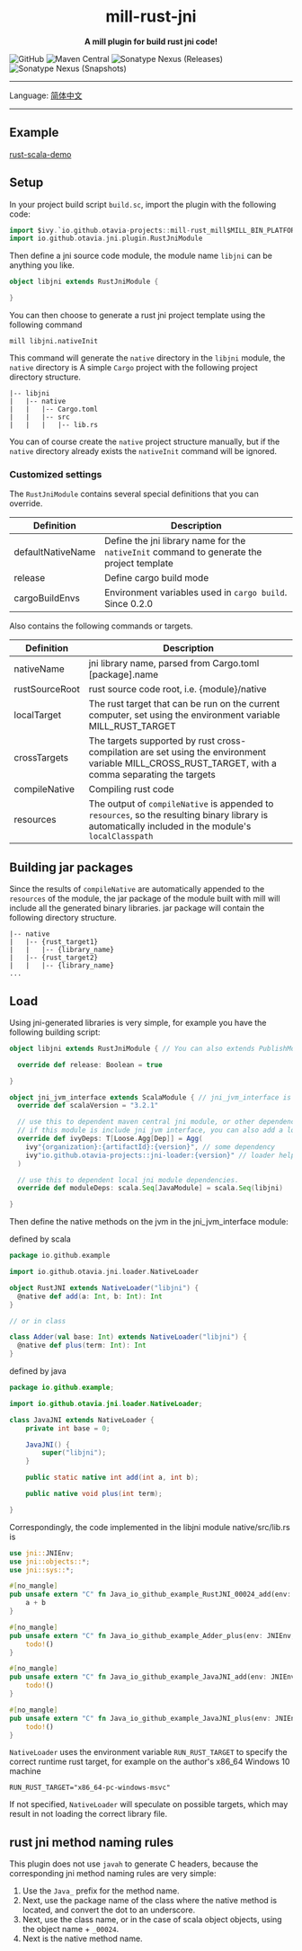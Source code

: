 <div align=center>
</div>
<h1 align=center>mill-rust-jni</h1>

<p align=center ><b>A mill plugin for build rust jni code!</b></p>

![GitHub](https://img.shields.io/github/license/otavia-projects/mill-rust-jni)
![Maven Central](https://img.shields.io/maven-central/v/io.github.otavia-projects/mill-rust_mill0.10_2.13)
![Sonatype Nexus (Releases)](https://img.shields.io/nexus/r/io.github.otavia-projects/mill-rust_mill0.10_2.13?server=https%3A%2F%2Fs01.oss.sonatype.org)
![Sonatype Nexus (Snapshots)](https://img.shields.io/nexus/s/io.github.otavia-projects/mill-rust_mill0.10_2.13?server=https%3A%2F%2Fs01.oss.sonatype.org)

<hr>

Language: [简体中文](./README.zh_cn.md)

<hr>

## Example

[rust-scala-demo](https://github.com/yankun1992/rust-scala-demo)

## Setup

In your project build script `build.sc`, import the plugin with the following code:

```scala
import $ivy.`io.github.otavia-projects::mill-rust_mill$MILL_BIN_PLATFORM:{version}`
import io.github.otavia.jni.plugin.RustJniModule
```

Then define a jni source code module, the module name `libjni` can be anything you like.

```scala
object libjni extends RustJniModule {

}
```

You can then choose to generate a rust jni project template using the following command

```shell
mill libjni.nativeInit
```

This command will generate the `native` directory in the `libjni` module, the `native` directory is A simple `Cargo`
project with the following project directory structure.

```text
|-- libjni
|   |-- native
|   |   |-- Cargo.toml
|   |   |-- src
|   |   |   |-- lib.rs

```

You can of course create the `native` project structure manually, but if the `native` directory already exists
the `nativeInit` command will be ignored.

### Customized settings

The `RustJniModule` contains several special definitions that you can override.

| Definition        | Description                                                                               |
|-------------------|-------------------------------------------------------------------------------------------|
| defaultNativeName | Define the jni library name for the `nativeInit` command to generate the project template |
| release           | Define cargo build mode                                                                   |
| cargoBuildEnvs    | Environment variables used in `cargo build`. Since 0.2.0                                  | 

Also contains the following commands or targets.

| Definition     | Description                                                                                                                                          |
|----------------|------------------------------------------------------------------------------------------------------------------------------------------------------|
| nativeName     | jni library name, parsed from Cargo.toml [package].name                                                                                              |
| rustSourceRoot | rust source code root, i.e. {module}/native                                                                                                          |
| localTarget    | The rust target that can be run on the current computer, set using the environment variable MILL_RUST_TARGET                                         |
| crossTargets   | The targets supported by rust cross-compilation are set using the environment variable MILL_CROSS_RUST_TARGET, with a comma separating the targets   |
| compileNative  | Compiling rust code                                                                                                                                  |
| resources      | The output of `compileNative` is appended to `resources`, so the resulting binary library is automatically included in the module's `localClasspath` |

## Building jar packages

Since the results of `compileNative` are automatically appended to the `resources` of the module, the jar package of the
module built with mill will include all the generated binary libraries.
jar package will contain the following directory structure.

```text
|-- native
|   |-- {rust_target1}
|   |   |-- {library_name}
|   |-- {rust_target2}
|   |   |-- {library_name}
...
```

## Load

Using jni-generated libraries is very simple, for example you have the following building script:

```scala
object libjni extends RustJniModule { // You can also extends PublishModule to publish this library jar to maven central 

  override def release: Boolean = true

}

object jni_jvm_interface extends ScalaModule { // jni_jvm_interface is example module, it can be anything you like.
  override def scalaVersion = "3.2.1"

  // use this to dependent maven central jni module, or other dependencies.
  // if this module is include jni jvm interface, you can also add a loader helper by this project.
  override def ivyDeps: T[Loose.Agg[Dep]] = Agg(
    ivy"{organization}:{artifactId}:{version}", // some dependency
    ivy"io.github.otavia-projects::jni-loader:{version}" // loader helper
  )

  // use this to dependent local jni module dependencies.
  override def moduleDeps: scala.Seq[JavaModule] = scala.Seq(libjni)

}


```

Then define the native methods on the jvm in the jni_jvm_interface module:

defined by scala

```scala
package io.github.example

import io.github.otavia.jni.loader.NativeLoader

object RustJNI extends NativeLoader("libjni") {
  @native def add(a: Int, b: Int): Int
}

// or in class

class Adder(val base: Int) extends NativeLoader("libjni") {
  @native def plus(term: Int): Int
}
```

defined by java

```java
package io.github.example;

import io.github.otavia.jni.loader.NativeLoader;

class JavaJNI extends NativeLoader {
    private int base = 0;

    JavaJNI() {
        super("libjni");
    }

    public static native int add(int a, int b);

    public native void plus(int term);

}

```

Correspondingly, the code implemented in the libjni module native/src/lib.rs is

```rust
use jni::JNIEnv;
use jni::objects::*;
use jni::sys::*;

#[no_mangle]
pub unsafe extern "C" fn Java_io_github_example_RustJNI_00024_add(env: JNIEnv, this: jobject, a: jint, b: jint) -> jint {
    a + b
}

#[no_mangle]
pub unsafe extern "C" fn Java_io_github_example_Adder_plus(env: JNIEnv, this: jobject, term: jint) -> jint {
    todo!()
}

#[no_mangle]
pub unsafe extern "C" fn Java_io_github_example_JavaJNI_add(env: JNIEnv, clz: jclass, a: jint, b: jint) -> jint {
    todo!()
}

#[no_mangle]
pub unsafe extern "C" fn Java_io_github_example_JavaJNI_plus(env: JNIEnv, this: jobject, term: jint) {
    todo!()
}

```

`NativeLoader` uses the environment variable `RUN_RUST_TARGET` to specify the correct runtime rust target, for example
on the author's x86_64 Windows 10 machine

```shell
RUN_RUST_TARGET="x86_64-pc-windows-msvc"
```

If not specified, `NativeLoader` will speculate on possible targets, which may result in not loading the correct library
file.

## rust jni method naming rules

This plugin does not use `javah` to generate C headers, because the corresponding jni method naming rules are very
simple:

1. Use the `Java_` prefix for the method name.
2. Next, use the package name of the class where the native method is located, and convert the dot to an underscore.
3. Next, use the class name, or in the case of scala object objects, using the object name + `_00024`.
4. Next is the native method name.
